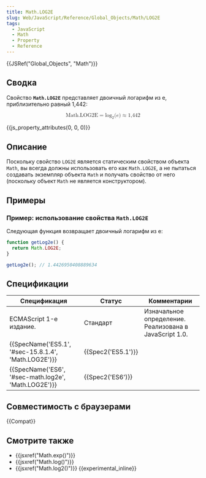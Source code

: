 ```yaml
---
title: Math.LOG2E
slug: Web/JavaScript/Reference/Global_Objects/Math/LOG2E
tags:
  - JavaScript
  - Math
  - Property
  - Reference
---
```

{{JSRef("Global_Objects", "Math")}}

## Сводка

Свойство **`Math.LOG2E`** представляет двоичный логарифм из e, приблизительно равный 1,442:

<math display="block"><semantics><mrow><mstyle mathvariant="monospace"><mi>Math.LOG2E</mi></mstyle><mo>=</mo><msub><mo lspace="0em" rspace="0em">log</mo><mn>2</mn></msub><mo stretchy="false">(</mo><mi>e</mi><mo stretchy="false">)</mo><mo>≈</mo><mn>1,442</mn></mrow><annotation encoding="TeX">\mathtt{\mi{Math.LOG2E}} = \log_2(e) \approx 1,442</annotation></semantics></math>

{{js_property_attributes(0, 0, 0)}}

## Описание

Поскольку свойство `LOG2E` является статическим свойством объекта `Math`, вы всегда должны использовать его как `Math.LOG2E`, а не пытаться создавать экземпляр объекта `Math` и получать свойство от него (поскольку объект `Math` не является конструктором).

## Примеры

### Пример: использование свойства `Math.LOG2E`

Следующая функция возвращает двоичный логарифм из e:

```js
function getLog2e() {
  return Math.LOG2E;
}

getLog2e(); // 1.4426950408889634
```

## Спецификации

| Спецификация                                                         | Статус                   | Комментарии                                            |
| -------------------------------------------------------------------- | ------------------------ | ------------------------------------------------------ |
| ECMAScript 1-е издание.                                              | Стандарт                 | Изначальное определение. Реализована в JavaScript 1.0. |
| {{SpecName('ES5.1', '#sec-15.8.1.4', 'Math.LOG2E')}} | {{Spec2('ES5.1')}} |                                                        |
| {{SpecName('ES6', '#sec-math.log2e', 'Math.LOG2E')}} | {{Spec2('ES6')}}     |                                                        |

## Совместимость с браузерами

{{Compat}}

## Смотрите также

- {{jsxref("Math.exp()")}}
- {{jsxref("Math.log()")}}
- {{jsxref("Math.log2()")}} {{experimental_inline}}
